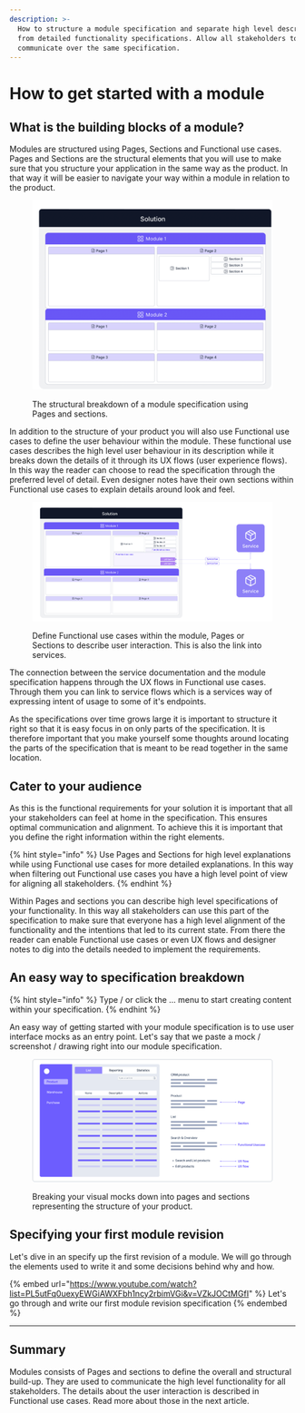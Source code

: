 ```yaml
---
description: >-
  How to structure a module specification and separate high level descriptions
  from detailed functionality specifications. Allow all stakeholders to
  communicate over the same specification.
---
```


# How to get started with a module

## What is the building blocks of a module?

Modules are structured using Pages, Sections and Functional use cases. Pages and Sections are the structural elements that you will use to make sure that you structure your application in the same way as the product. In that way it will be easier to navigate your way within a module in relation to the product.

<figure><img src="../../.gitbook/assets/image (4) (1).png" alt=""><figcaption><p>The structural breakdown of a module specification using Pages and sections.</p></figcaption></figure>

In addition to the structure of your product you will also use Functional use cases to define the user behaviour within the module. These functional use cases describes the high level user behaviour in its description while it breaks down the details of it through its UX flows (user experience flows). In this way the reader can choose to read the specification through the preferred level of detail. Even designer notes have their own sections within Functional use cases to explain details around look and feel.

<figure><img src="../../.gitbook/assets/image (5) (1).png" alt=""><figcaption><p>Define Functional use cases within the module, Pages or Sections to describe user interaction. This is also the link into services.</p></figcaption></figure>

The connection between the service documentation and the module specification happens through the UX flows in Functional use cases. Through them you can link to service flows which is a services way of expressing intent of usage to some of it's endpoints.

As the specifications over time grows large it is important to structure it right so that it is easy focus in on only parts of the specification. It is therefore important that you make yourself some thoughts around locating the parts of the specification that is meant to be read together in the same location.



## Cater to your audience

As this is the functional requirements for your solution it is important that all your stakeholders can feel at home in the specification. This ensures optimal communication and alignment. To achieve this it is important that you define the right information within the right elements.&#x20;

{% hint style="info" %}
Use Pages and Sections for high level explanations while using Functional use cases for more detailed explanations. In this way when filtering out Functional use cases you have a high level point of view for aligning all stakeholders.
{% endhint %}

Within Pages and sections you can describe high level specifications of your functionality. In this way all stakeholders can use this part of the specification to make sure that everyone has a high level alignment of the functionality and the intentions that led to its current state. From there the reader can enable Functional use cases or even UX flows and designer notes to dig into the details needed to implement the requirements.



## An easy way to specification breakdown

{% hint style="info" %}
Type / or click the ... menu to start creating content within your specification.
{% endhint %}

An easy way of getting started with your module specification is to use user interface mocks as an entry point. Let's say that we paste a mock / screenshot / drawing right into our module specification.

<figure><img src="../../.gitbook/assets/image (6).png" alt=""><figcaption><p>Breaking your visual mocks down into pages and sections representing the structure of your product.</p></figcaption></figure>

## Specifying your first module revision

Let's dive in an specify up the first revision of a module. We will go through the elements used to write it and some decisions behind why and how.

{% embed url="https://www.youtube.com/watch?list=PL5utFq0uexyEWGiAWXFbh1ncy2rbimVGi&v=VZkJOCtMGfI" %}
Let's go through and write our first module revision specification
{% endembed %}



***

## Summary

Modules consists of Pages and sections to define the overall and structural build-up. They are used to communicate the high level functionality for all stakeholders. The details about the user interaction is described in Functional use cases. Read more about those in the next article.
